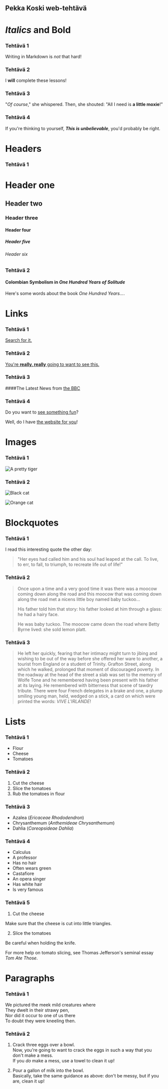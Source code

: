 ## Pekka Koski web-tehtävä


# _Italics_ and **Bold**

### Tehtävä 1
Writing in Markdown is _not_ that hard!

### Tehtävä 2
I **will** complete these lessons!

### Tehtävä 3
"_Of course_," she whispered. Then, she shouted: "All I need is **a little moxie**!"

### Tehtävä 4
If you're thinking to yourself, **_This is unbelievable_**, you'd probably be right.


# Headers

### Tehtävä 1

# Header one
## Header two
### Header three
#### Header four
##### Header five
###### Header six

### Tehtävä 2

#### Colombian Symbolism in _One Hundred Years of Solitude_

Here's some words about the book _One Hundred Years..._.


# Links

### Tehtävä 1

[Search for it.](www.google.com)

### Tehtävä 2

[You're **really, really** going to want to see this.](www.dailykitten.com)

### Tehtävä 3

####The Latest News from [the BBC](www.bbc.com/news)

### Tehtävä 4

Do you want to [see something fun][a fun place]?

Well, do I have [the website for you][another fun place]!


[a fun place]: www.zombo.com
[another fun place]: www.stumbleupon.com


# Images

### Tehtävä 1

![A pretty tiger](https://upload.wikimedia.org/wikipedia/commons/5/56/Tiger.50.jpg)


### Tehtävä 2

![Black cat][Black]

![Orange cat][Orange]

[Black]: https://upload.wikimedia.org/wikipedia/commons/a/a3/81_INF_DIV_SSI.jpg
[Orange]: http://icons.iconarchive.com/icons/google/noto-emoji-animals-nature/256/22221-cat-icon.png


# Blockquotes

### Tehtävä 1

I read this interesting quote the other day:

>"Her eyes had called him and his soul had leaped at the call. To live, to err, to fall, to triumph, to recreate life out of life!"


### Tehtävä 2

>
>Once upon a time and a very good time it was there was a moocow coming down along the road and this moocow that was coming down along the road met a nicens little boy named baby tuckoo...
>
>His father told him that story: his father looked at him through a glass: he had a hairy face.
>
>He was baby tuckoo. The moocow came down the road where Betty Byrne lived: she sold lemon platt.


### Tehtävä 3

>He left her quickly, fearing that her intimacy might turn to jibing and wishing to be out of the way before she offered her ware to another, a tourist from England or a student of Trinity. Grafton Street, along which he walked, prolonged that moment of discouraged poverty. In the roadway at the head of the street a slab was set to the memory of Wolfe Tone and he remembered having been present with his father at its laying. He remembered with bitterness that scene of tawdry tribute. There were four French delegates in a brake and one, a plump smiling young man, held, wedged on a stick, a card on which were printed the words: _VIVE L'IRLANDE_!


# Lists


### Tehtävä 1

* Flour
* Cheese
* Tomatoes


### Tehtävä 2

1. Cut the cheese
2. Slice the tomatoes
3. Rub the tomatoes in flour


### Tehtävä 3

* Azalea (_Ericaceae Rhododendron_)
* Chrysanthemum (_Anthemideae Chrysanthemum_)
* Dahlia (_Coreopsideae Dahlia_)


### Tehtävä 4

* Calculus
 * A professor
 * Has no hair
 * Often wears green
* Castafiore
 * An opera singer
 * Has white hair
 * Is very famous


### Tehtävä 5

1. Cut the cheese

 Make sure that the cheese is cut into little triangles.

2. Slice the tomatoes

 Be careful when holding the knife.
 
 For more help on tomato slicing, see Thomas Jefferson's seminal essay _Tom Ate Those_.


# Paragraphs

### Tehtävä 1

We pictured the meek mild creatures where  
They dwelt in their strawy pen,  
Nor did it occur to one of us there  
To doubt they were kneeling then.


### Tehtävä 2

1. Crack three eggs over a bowl.  
 Now, you're going to want to crack the eggs in such a way that you don't make a mess.  
 If you _do_ make a mess, use a towel to clean it up!

2. Pour a gallon of milk into the bowl.  
 Basically, take the same guidance as above: don't be messy, but if you are, clean it up!
